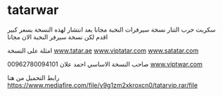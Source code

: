 # tatarwar
سكربت حرب التتار نسخة سيرفرات النخبة مجانا
بعد انتشار لهذه النسخة بسعر كبير اقدم لكن نسخة سيرفر النخبة الان مجانا

امثلة على النسخة
www.tatar.ae 
www.viptatar.com
www.satatar.com 

صاحب النسخة الاساسي
احمد علان 00962780094101 
www.viptwar.com


رابط التحميل من هنا 
https://www.mediafire.com/file/y9g1zm2xkroxcn0/tatarvip.rar/file
